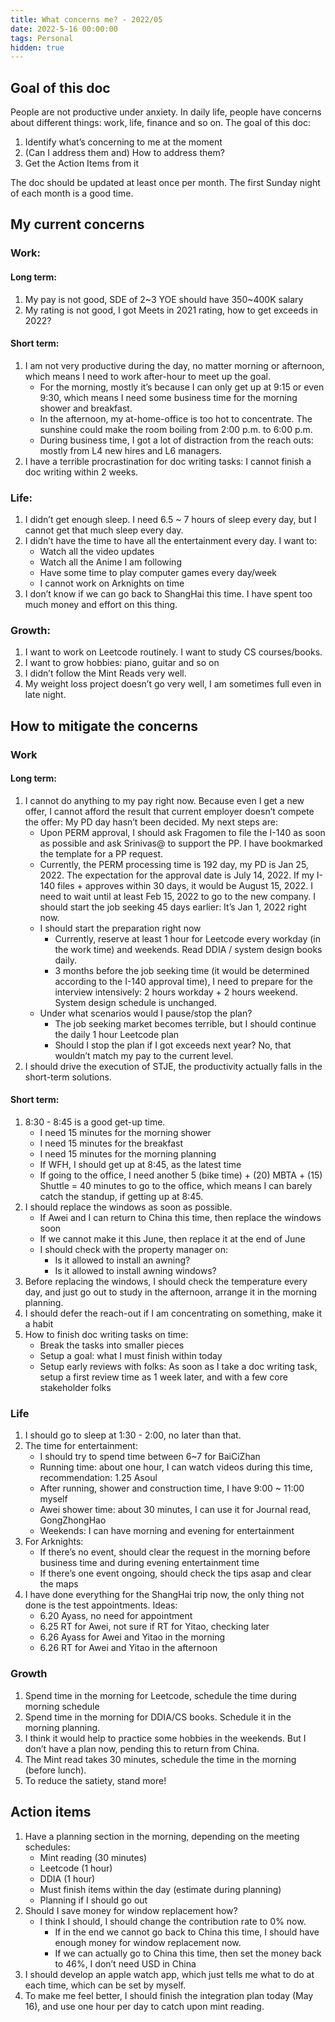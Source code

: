 ```yaml
---
title: What concerns me? - 2022/05
date: 2022-5-16 00:00:00
tags: Personal
hidden: true
---
```


## Goal of this doc

People are not productive under anxiety. In daily life, people have concerns about different things: work, life, finance and so on. The goal of this doc:

1. Identify what’s concerning to me at the moment
2. (Can I address them and) How to address them?
3. Get the Action Items from it

The doc should be updated at least once per month. The first Sunday night of each month is a good time.

## My current concerns

### Work:

#### Long term:

1. My pay is not good, SDE of 2\~3 YOE should have 350\~400K salary
2. My rating is not good, I got Meets in 2021 rating, how to get exceeds in 2022?

#### Short term:

1. I am not very productive during the day, no matter morning or afternoon, which means I need to work after-hour to meet up the goal.
    - For the morning, mostly it’s because I can only get up at 9:15 or even 9:30, which means I need some business time for the morning shower and breakfast.
    - In the afternoon, my at-home-office is too hot to concentrate. The sunshine could make the room boiling from 2:00 p.m. to 6:00 p.m.
    - During business time, I got a lot of distraction from the reach outs: mostly from L4 new hires and L6 managers.
2. I have a terrible procrastination for doc writing tasks: I cannot finish a doc writing within 2 weeks.

### Life:

1. I didn’t get enough sleep. I need 6.5 \~ 7 hours of sleep every day, but I cannot get that much sleep every day.
2. I didn’t have the time to have all the entertainment every day. I want to:
    - Watch all the video updates
    - Watch all the Anime I am following
    - Have some time to play computer games every day/week
    - I cannot work on Arknights on time
3. I don’t know if we can go back to ShangHai this time. I have spent too much money and effort on this thing.

### Growth:

1. I want to work on Leetcode routinely. I want to study CS courses/books.
2. I want to grow hobbies: piano, guitar and so on
3. I didn’t follow the Mint Reads very well.
4. My weight loss project doesn’t go very well, I am sometimes full even in late night.

## How to mitigate the concerns

### Work

#### Long term:

1. I cannot do anything to my pay right now. Because even I get a new offer, I cannot afford the result that current employer doesn’t compete the offer: My PD day hasn’t been decided. My next steps are:
    - Upon PERM approval, I should ask Fragomen to file the I-140 as soon as possible and ask Srinivas@ to support the PP. I have bookmarked the template for a PP request.
    - Currently, the PERM processing time is 192 day, my PD is Jan 25, 2022. The expectation for the approval date is July 14, 2022. If my I-140 files + approves within 30 days, it would be August 15, 2022. I need to wait until at least Feb 15, 2022 to go to the new company. I should start the job seeking 45 days earlier: It’s Jan 1, 2022 right now.
    - I should start the preparation right now
        - Currently, reserve at least 1 hour for Leetcode every workday (in the work time) and weekends. Read DDIA / system design books daily.
        - 3 months before the job seeking time (it would be determined according to the I-140 approval time), I need to prepare for the interview intensively: 2 hours workday + 2 hours weekend. System design schedule is unchanged.
    - Under what scenarios would I pause/stop the plan?
        - The job seeking market becomes terrible, but I should continue the daily 1 hour Leetcode plan
        - Should I stop the plan if I got exceeds next year? No, that wouldn’t match my pay to the current level.
2. I should drive the execution of STJE, the productivity actually falls in the short-term solutions.

#### Short term:

1. 8:30 - 8:45 is a good get-up time.
    - I need 15 minutes for the morning shower
    - I need 15 minutes for the breakfast
    - I need 15 minutes for the morning planning
    - If WFH, I should get up at 8:45, as the latest time
    - If going to the office, I need another 5 (bike time) + (20) MBTA + (15) Shuttle = 40 minutes to go to the office, which means I can barely catch the standup, if getting up at 8:45.
2. I should replace the windows as soon as possible.
    - If Awei and I can return to China this time, then replace the windows soon
    - If we cannot make it this June, then replace it at the end of June
    - I should check with the property manager on:
        - Is it allowed to install an awning?
        - Is it allowed to install awning windows?
3. Before replacing the windows, I should check the temperature every day, and just go out to study in the afternoon, arrange it in the morning planning.
4. I should defer the reach-out if I am concentrating on something, make it a habit
5. How to finish doc writing tasks on time:
    - Break the tasks into smaller pieces
    - Setup a goal: what I must finish within today
    - Setup early reviews with folks: As soon as I take a doc writing task, setup a first review time as 1 week later, and with a few core stakeholder folks

### Life

1. I should go to sleep at 1:30 - 2:00, no later than that.
2. The time for entertainment:
    - I should try to spend time between 6\~7 for BaiCiZhan
    - Running time: about one hour, I can watch videos during this time, recommendation: 1.25 Asoul
    - After running, shower and construction time, I have 9:00 \~ 11:00 myself
    - Awei shower time: about 30 minutes, I can use it for Journal read, GongZhongHao
    - Weekends: I can have morning and evening for entertainment
3. For Arknights:
    - If there’s no event, should clear the request in the morning before business time and during evening entertainment time
    - If there’s one event ongoing, should check the tips asap and clear the maps
4. I have done everything for the ShangHai trip now, the only thing not done is the test appointments. Ideas:
    - 6.20 Ayass, no need for appointment
    - 6.25 RT for Awei, not sure if RT for Yitao, checking later
    - 6.26 Ayass for Awei and Yitao in the morning
    - 6.26 RT for Awei and Yitao in the afternoon

### Growth

1. Spend time in the morning for Leetcode, schedule the time during morning schedule
2. Spend time in the morning for DDIA/CS books. Schedule it in the morning planning.
3. I think it would help to practice some hobbies in the weekends. But I don’t have a plan now, pending this to return from China.
4. The Mint read takes 30 minutes, schedule the time in the morning (before lunch).
5. To reduce the satiety, stand more!

## Action items

1. Have a planning section in the morning, depending on the meeting schedules:
    - Mint reading (30 minutes)
    - Leetcode (1 hour)
    - DDIA (1 hour)
    - Must finish items within the day (estimate during planning)
    - Planning if I should go out
2. Should I save money for window replacement how?
    - I think I should, I should change the contribution rate to 0% now.
        - If in the end we cannot go back to China this time, I should have enough money for window replacement now.
        - If we can actually go to China this time, then set the money back to 46%, I don’t need USD in China
3. I should develop an apple watch app, which just tells me what to do at each time, which can be set by myself.
4. To make me feel better, I should finish the integration plan today (May 16), and use one hour per day to catch upon mint reading.

